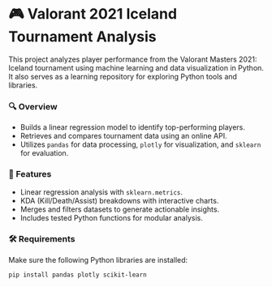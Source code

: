# 🎮 Valorant 2021 Iceland Tournament Analysis

This project analyzes player performance from the Valorant Masters 2021: Iceland tournament using machine learning and data visualization in Python. It also serves as a learning repository for exploring Python tools and libraries.

### 🔍 Overview
- Builds a linear regression model to identify top-performing players.
- Retrieves and compares tournament data using an online API.
- Utilizes `pandas` for data processing, `plotly` for visualization, and `sklearn` for evaluation.

### 🧪 Features
- Linear regression analysis with `sklearn.metrics`.
- KDA (Kill/Death/Assist) breakdowns with interactive charts.
- Merges and filters datasets to generate actionable insights.
- Includes tested Python functions for modular analysis.

### 🛠️ Requirements
Make sure the following Python libraries are installed:
```bash
pip install pandas plotly scikit-learn
```
